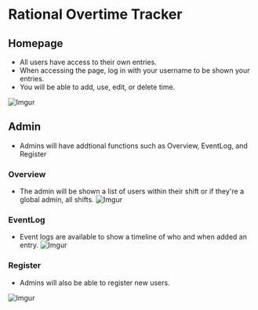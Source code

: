 # Rational Overtime Tracker

## Homepage
* All users have access to their own entries.
* When accessing the page, log in with your username to be shown your entries.
* You will be able to add, use, edit, or delete time.

![Imgur](https://i.imgur.com/hyXOzqy.png?1)

## Admin
* Admins will have addtional functions such as Overview, EventLog, and Register

### Overview
* The admin will be shown a list of users within their shift or if they're a global admin, all shifts.
![Imgur](https://i.imgur.com/gzWTONg.png?1)

### EventLog
* Event logs are available to show a timeline of who and when added an entry.
![Imgur](https://i.imgur.com/ppCk0HV.png)

### Register
* Admins will also be able to register new users.

![Imgur](https://i.imgur.com/jJZHJAv.png?1)
